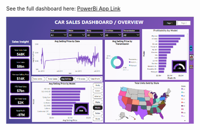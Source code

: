 See the full dashboard here: [PowerBi App Link](https://app.powerbi.com/view?r=eyJrIjoiN2I2MDgyNGMtYmUxOS00MjA5LTk4MzgtNDA2ZWMyMGI3MjQ4IiwidCI6IjYzYzQ3MTVmLTExNzAtNDFmYy04OTAwLWMwMTgzMzMwNGQ3YiJ9)

![Vehicle Sales Dashboard](Vehicle_Sales_Dashboard.png)
